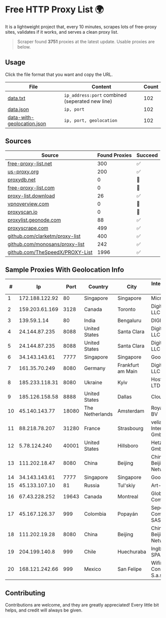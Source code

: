 
# Free HTTP Proxy List 🌍

It is a lightweight project that, every 10 minutes, scrapes lots of free-proxy sites, validates if it works, and serves a clean proxy list.


> Scraper found **3751** proxies at the latest update. Usable proxies are below.

## Usage

Click the file format that you want and copy the URL.


|File|Content|Count|
|----|-------|-----|
|[data.txt](https://raw.githubusercontent.com/themiralay/Proxy-List-World/master/data.txt)|`ip_address:port` combined (seperated new line)|102|
|[data.json](https://raw.githubusercontent.com/themiralay/Proxy-List-World/master/data.json)|`ip, port`|102|
|[data-with-geolocation.json](https://raw.githubusercontent.com/themiralay/Proxy-List-World/master/data-with-geolocation.json)|`ip, port, geolocation`|102|

## Sources

|Source|Found Proxies|Succeed|
|------|-------------|-------|
|[free-proxy-list.net](https://free-proxy-list.net)|300|✅|
|[us-proxy.org](https://www.us-proxy.org)|200|✅|
|[proxydb.net](http://proxydb.net)|0|🚫|
|[free-proxy-list.com](https://free-proxy-list.com/?page=&port=&type%5B%5D=http&type%5B%5D=https&up_time=0&search=Search)|0|🚫|
|[proxy-list.download](https://www.proxy-list.download/HTTP)|26|✅|
|[vpnoverview.com](https://vpnoverview.com/privacy/anonymous-browsing/free-proxy-servers)|0|🚫|
|[proxyscan.io](https://www.proxyscan.io)|0|🚫|
|[proxylist.geonode.com](https://proxylist.geonode.com/api/proxy-list?limit=300&page=1&sort_by=lastChecked&sort_type=desc&protocols=http,https)|88|✅|
|[proxyscrape.com](https://api.proxyscrape.com/v2/?request=displayproxies&protocol=http&timeout=10000&country=all&ssl=all&anonymity=all)|499|✅|
|[github.com/clarketm/proxy-list](https://raw.githubusercontent.com/clarketm/proxy-list/master/proxy-list-raw.txt)|400|✅|
|[github.com/monosans/proxy-list](https://raw.githubusercontent.com/monosans/proxy-list/main/proxies/http.txt)|242|✅|
|[github.com/TheSpeedX/PROXY-List](https://raw.githubusercontent.com/TheSpeedX/PROXY-List/master/http.txt)|1996|✅|


## Sample Proxies With Geolocation Info

|#|Ip|Port|Country|City|Internet Service Provider|
|-|--|----|-------|----|-------------------------|
|1|172.188.122.92|80|Singapore|Singapore|Microsoft|
|2|159.203.61.169|3128|Canada|Toronto|DigitalOcean, LLC|
|3|139.59.1.14|80|India|Bengaluru|DIGITALOCEAN|
|4|24.144.87.235|8088|United States|Santa Clara|DigitalOcean, LLC|
|5|24.144.87.235|8088|United States|Santa Clara|DigitalOcean, LLC|
|6|34.143.143.61|7777|Singapore|Singapore|Google LLC|
|7|161.35.70.249|8080|Germany|Frankfurt am Main|DigitalOcean, LLC|
|8|185.233.118.31|8080|Ukraine|Kyiv|Hosting Ukraine LTD|
|9|185.126.158.58|8888|United States|Dallas|Cloudnium LLC|
|10|45.140.143.77|18080|The Netherlands|Amsterdam|RoyaleHosting BV|
|11|88.218.78.207|31280|France|Strasbourg|velia.net Internetdienste GmbH|
|12|5.78.124.240|40001|United States|Hillsboro|Hetzner Online GmbH|
|13|111.202.18.47|8080|China|Beijing|China Unicom Beijing Province Network|
|14|34.143.143.61|7777|Singapore|Singapore|Google LLC|
|15|45.133.107.10|81|Russia|Tul'skiy|Art-net LLC|
|16|67.43.228.252|19643|Canada|Montreal|GloboTech Communications|
|17|45.167.126.37|999|Colombia|Popayán|Sepcom Comunicaciones SAS|
|18|111.202.19.28|8080|China|Beijing|China Unicom Beijing Province Network|
|19|204.199.140.8|999|Chile|Huechuraba|Ingbell Chile SPA|
|20|168.121.242.66|999|Mexico|San Felipe|Wifimax Connection S.a.s De C.V|



## Contributing

Contributions are welcome, and they are greatly appreciated! Every
little bit helps, and credit will always be given.

